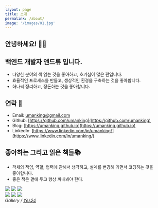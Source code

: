 ```yaml
---
layout: page
title: 소개
permalink: /about/
image: '/images/01.jpg'
---
```


## 안녕하세요! 🙋‍♂️
## 백엔드 개발자 앤드류 입니다. 

- 다양한 분야의 책 읽는 것을 좋아하고, 호기심이 많은 편입니다. 
- 효율적인 프로세스를 만들고, 생상적인 환경을 구축하는 것을 좋아합니다. 
- 하나씩 정리하고, 정돈하는 것을 좋아합니다. 


## 연락 📧
- Email: [umanking@gmail.com](mailto:umanking@gmail.com)
- Github: [https://github.com/umanking](https://github.com/umanking)
- Blog: [https://umanking.github.io](https://umanking.github.io)
- LinkedIn: [https://www.linkedin.com/in/umanking/](https://www.linkedin.com/in/umanking/)


## 좋아하는 그리고 읽은 책들📚
- 객체의 책임, 역할, 협력에 관해서 생각하고, 설계를 변경해 가면서 코딩하는 것을 좋아합니다.
- 좋은 책은 곁에 두고 항상 꺼내봐야 한다.
<div class="gallery-box">
  <div class="gallery">
    <img src="http://image.yes24.com/goods/74219491/XL">
    <img src="http://image.yes24.com/goods/7951038/XL">
    <img src="http://image.yes24.com/goods/11681152/XL">
  </div>
  <div class="gallery">
    <img src="http://image.yes24.com/momo/TopCate511/MidCate005/51040273.jpg">
    <img src="http://image.yes24.com/goods/1778966/XL">
    <img src="http://image.yes24.com/goods/65551284/XL">
  </div>
  <em>Gallery / <a href="http://www.yes24.com/" target="_blank">Yes24</a></em>
</div>